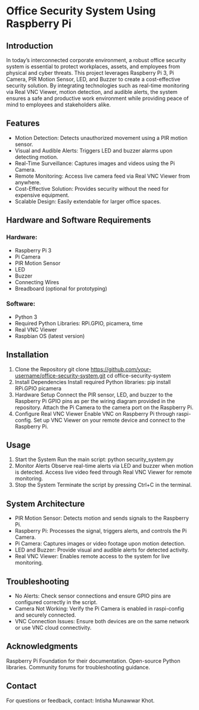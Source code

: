 # Office Security System Using Raspberry Pi
## Introduction
In today’s interconnected corporate environment, a robust office security system is essential to protect workplaces, assets, and employees from physical and cyber threats. This project leverages Raspberry Pi 3, Pi Camera, PIR Motion Sensor, LED, and Buzzer to create a cost-effective security solution. By integrating technologies such as real-time monitoring via Real VNC Viewer, motion detection, and audible alerts, the system ensures a safe and productive work environment while providing peace of mind to employees and stakeholders alike.
## Features
- Motion Detection: Detects unauthorized movement using a PIR motion sensor.
- Visual and Audible Alerts: Triggers LED and buzzer alarms upon detecting motion.
- Real-Time Surveillance: Captures images and videos using the Pi Camera.
- Remote Monitoring: Access live camera feed via Real VNC Viewer from anywhere.
- Cost-Effective Solution: Provides security without the need for expensive equipment.
- Scalable Design: Easily extendable for larger office spaces.
## Hardware and Software Requirements
### Hardware:
- Raspberry Pi 3
- Pi Camera
- PIR Motion Sensor
- LED
- Buzzer
- Connecting Wires
- Breadboard (optional for prototyping)
### Software:
- Python 3
- Required Python Libraries: RPi.GPIO, picamera, time
- Real VNC Viewer
- Raspbian OS (latest version)
## Installation
1. Clone the Repository
git clone https://github.com/your-username/office-security-system.git
cd office-security-system
2. Install Dependencies
Install required Python libraries:
pip install RPi.GPIO picamera
3. Hardware Setup
Connect the PIR sensor, LED, and buzzer to the Raspberry Pi GPIO pins as per the wiring diagram provided in the repository.
Attach the Pi Camera to the camera port on the Raspberry Pi.
4. Configure Real VNC Viewer
Enable VNC on Raspberry Pi through raspi-config.
Set up VNC Viewer on your remote device and connect to the Raspberry Pi.
## Usage
1. Start the System
Run the main script:
python security_system.py
2. Monitor Alerts
Observe real-time alerts via LED and buzzer when motion is detected.
Access live video feed through Real VNC Viewer for remote monitoring.
3. Stop the System
Terminate the script by pressing Ctrl+C in the terminal.
## System Architecture
- PIR Motion Sensor: Detects motion and sends signals to the Raspberry Pi.
- Raspberry Pi: Processes the signal, triggers alerts, and controls the Pi Camera.
- Pi Camera: Captures images or video footage upon motion detection.
- LED and Buzzer: Provide visual and audible alerts for detected activity.
- Real VNC Viewer: Enables remote access to the system for live monitoring.
## Troubleshooting
- No Alerts: Check sensor connections and ensure GPIO pins are configured correctly in the script.
- Camera Not Working: Verify the Pi Camera is enabled in raspi-config and securely connected.
- VNC Connection Issues: Ensure both devices are on the same network or use VNC cloud connectivity.
## Acknowledgments
Raspberry Pi Foundation for their documentation.
Open-source Python libraries.
Community forums for troubleshooting guidance.
## Contact
For questions or feedback, contact: Intisha Munawwar Khot.
